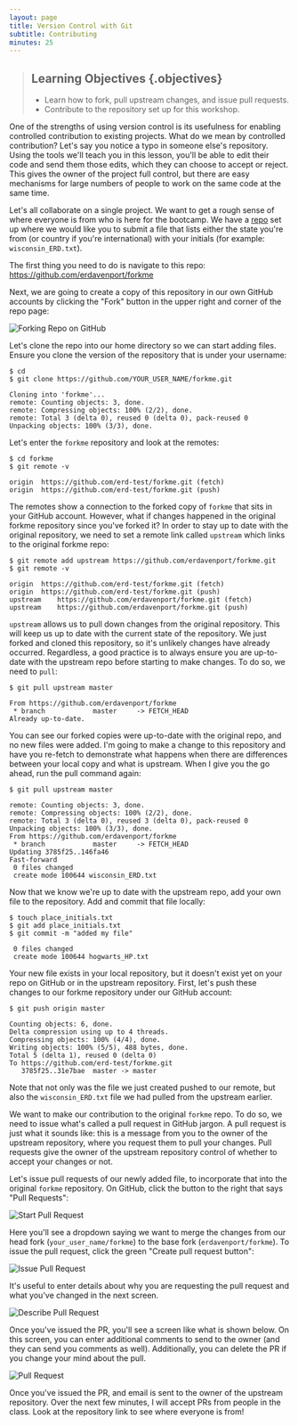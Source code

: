 ```yaml
---
layout: page
title: Version Control with Git
subtitle: Contributing
minutes: 25
---
```

> ## Learning Objectives {.objectives}
>
> *   Learn how to fork, pull upstream changes, and issue pull requests.
> *   Contribute to the repository set up for this workshop.

One of the strengths of using version control is its usefulness for enabling controlled contribution to existing projects. 
What do we mean by controlled contribution? Let's say you notice a typo in someone else's repository. 
Using the tools we'll teach you in this lesson, you'll be able to edit their code and send them those edits, which they can choose to accept or reject.
This gives the owner of the project full control, but there are easy mechanisms for large numbers of people to work on the same code at the same time. 

Let's all collaborate on a single project. 
We want to get a rough sense of where everyone is from who is here for the bootcamp. 
We have a [repo](https://github.com/erdavenport/forkme) set up where we would like you to submit a file that lists either the state you're from (or country if you're international) with your initials (for example: `wisconsin_ERD.txt`). 

The first thing you need to do is navigate to this repo: https://github.com/erdavenport/forkme  

Next, we are going to create a copy of this repository in our own GitHub accounts by clicking the "Fork" button in the upper right and corner of the repo page:

![Forking Repo on GitHub](fig/github-fork-repo.png)  

Let's clone the repo into our home directory so we can start adding files.
Ensure you clone the version of the repository that is under your username: 

~~~ {.bash}
$ cd 
$ git clone https://github.com/YOUR_USER_NAME/forkme.git
~~~

~~~ {.output}
Cloning into 'forkme'...
remote: Counting objects: 3, done.
remote: Compressing objects: 100% (2/2), done.
remote: Total 3 (delta 0), reused 0 (delta 0), pack-reused 0
Unpacking objects: 100% (3/3), done.
~~~

Let's enter the `forkme` repository and look at the remotes:

~~~ {.bash}
$ cd forkme
$ git remote -v
~~~

~~~ {.output}
origin	https://github.com/erd-test/forkme.git (fetch)
origin	https://github.com/erd-test/forkme.git (push)
~~~

The remotes show a connection to the forked copy of `forkme` that sits in your GitHub account.
However, what if changes happened in the original forkme repository since you've forked it? 
In order to stay up to date with the original repository, we need to set a remote link called `upstream` which links to the original forkme repo:

~~~ {.bash}
$ git remote add upstream https://github.com/erdavenport/forkme.git
$ git remote -v
~~~

~~~ {.output}
origin	https://github.com/erd-test/forkme.git (fetch)
origin	https://github.com/erd-test/forkme.git (push)
upstream	https://github.com/erdavenport/forkme.git (fetch)
upstream	https://github.com/erdavenport/forkme.git (push)
~~~

`upstream` allows us to pull down changes from the original repository.
This will keep us up to date with the current state of the repository. 
We just forked and cloned this repository, so it's unlikely changes have already occurred. 
Regardless, a good practice is to always ensure you are up-to-date with the upstream repo before starting to make changes. 
To do so, we need to `pull`:

~~~ {.bash}
$ git pull upstream master
~~~

~~~ {.output}
From https://github.com/erdavenport/forkme
 * branch            master     -> FETCH_HEAD
Already up-to-date.
~~~

You can see our forked copies were up-to-date with the original repo, and no new files were added. 
I'm going to make a change to this repository and have you re-fetch to demonstrate what happens when there are differences between your local copy and what is upstream.
When I give you the go ahead, run the pull command again:

~~~ {.bash}
$ git pull upstream master
~~~

~~~ {.output}
remote: Counting objects: 3, done.
remote: Compressing objects: 100% (2/2), done.
remote: Total 3 (delta 0), reused 3 (delta 0), pack-reused 0
Unpacking objects: 100% (3/3), done.
From https://github.com/erdavenport/forkme
 * branch            master     -> FETCH_HEAD
Updating 3785f25..146fa46
Fast-forward
 0 files changed
 create mode 100644 wisconsin_ERD.txt
~~~

Now that we know we're up to date with the upstream repo, add your own file to the repository. Add and commit that file locally:  

~~~ {.bash}
$ touch place_initials.txt
$ git add place_initials.txt
$ git commit -m "added my file"
~~~

~~~ {.output}
 0 files changed
 create mode 100644 hogwarts_HP.txt
~~~

Your new file exists in your local repository, but it doesn't exist yet on your repo on GitHub or in the upstream repository. First, let's push these changes to our forkme repository under our GitHub account:

~~~ {.bash}
$ git push origin master
~~~

~~~ {.output}
Counting objects: 6, done.
Delta compression using up to 4 threads.
Compressing objects: 100% (4/4), done.
Writing objects: 100% (5/5), 488 bytes, done.
Total 5 (delta 1), reused 0 (delta 0)
To https://github.com/erd-test/forkme.git
   3785f25..31e7bae  master -> master
~~~

Note that not only was the file we just created pushed to our remote, but also the `wisconsin_ERD.txt` file we had pulled from the upstream earlier.  

We want to make our contribution to the original `forkme` repo.
To do so, we need to issue what's called a pull request in GitHub jargon.
A pull request is just what it sounds like: this is a message from you to the owner of the upstream repository, where you request them to pull your changes.
Pull requests give the owner of the upstream repository control of whether to accept your changes or not.  

Let's issue pull requests of our newly added file, to incorporate that into the original `forkme` repository. 
On GitHub, click the button to the right that says "Pull Requests":

![Start Pull Request](fig/github-start-pr.png)

Here you'll see a dropdown saying we want to merge the changes from our head fork (`your_user_name/forkme`) to the base fork (`erdavenport/forkme`).
To issue the pull request, click the green "Create pull request button":

![Issue Pull Request](fig/github-issue-pr.png)

It's useful to enter details about why you are requesting the pull request and what you've changed in the next screen. 

![Describe Pull Request](fig/github-describe-pr.png)

Once you've issued the PR, you'll see a screen like what is shown below. 
On this screen, you can enter additional comments to send to the owner (and they can send you comments as well).
Additionally, you can delete the PR if you change your mind about the pull. 

![Pull Request](fig/github-sent-pr.png)

Once you've issued the PR, and email is sent to the owner of the upstream repository. 
Over the next few minutes, I will accept PRs from people in the class.
Look at the repository link to see where everyone is from!






